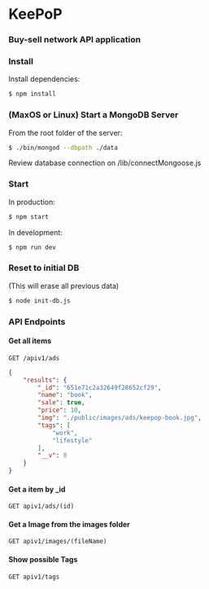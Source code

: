 # KeePoP
### Buy-sell network API application

### Install

Install dependencies:

```sh
$ npm install
```

### (MaxOS or Linux) Start a MongoDB Server

From the root folder of the server:

```sh
$ ./bin/mongod --dbpath ./data
```

Review database connection on /lib/connectMongoose.js

### Start

In production:

```sh
$ npm start
```

In development:

```sh
$ npm run dev
```

### Reset to initial DB
(This will erase all previous data)

```sh
$ node init-db.js
```

### API Endpoints

#### Get all items

```http
GET /apiv1/ads
```

```json
{
    "results": {
        "_id": "651e71c2a32649f28652cf29",
        "name": "book",
        "sale": true,
        "price": 10,
        "img": "./public/images/ads/keepop-book.jpg",
        "tags": [
            "work",
            "lifestyle"
        ],
        "__v": 0
    }
}
```

#### Get a item by _id

```http
GET apiv1/ads/(id)
```

#### Get a Image from the images folder

```http
GET apiv1/images/(fileName)
```

#### Show possible Tags

```http
GET apiv1/tags
```
